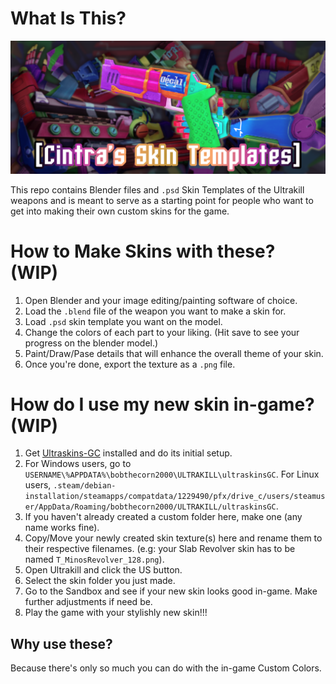 # What Is This?

![Repo Header](https://github.com/EdaKris/cintra-skins/blob/master/frontend/skin%20template%20wallpaper.png?raw=true "Cintra's Skin Templates")

This repo contains Blender files and `.psd` Skin Templates of the Ultrakill weapons and is meant to serve as a starting point for people who want to get into making their own custom skins for the game. 
# How to Make Skins with these? (WIP)
1. Open Blender and your image editing/painting software of choice.
2. Load the `.blend` file of the weapon you want to make a skin for.
3. Load `.psd` skin template you want on the model.
4. Change the colors of each part to your liking. (Hit save to see your progress on the blender model.)
5. Paint/Draw/Pase details that will enhance the overall theme of your skin.
6. Once you're done, export the texture as a `.png` file.
# How do I use my new skin in-game? (WIP)
1. Get [Ultraskins-GC](https://thunderstore.io/c/ultrakill/p/bobthecorn/ULTRASKINS_GC/) installed and do its initial setup.
2. For Windows users, go to `USERNAME\%APPDATA%\bobthecorn2000\ULTRAKILL\ultraskinsGC`. For Linux users, `.steam/debian-installation/steamapps/compatdata/1229490/pfx/drive_c/users/steamuser/AppData/Roaming/bobthecorn2000/ULTRAKILL/ultraskinsGC`.
3. If you haven't already created a custom folder here, make one (any name works fine).
4. Copy/Move your newly created skin texture(s) here and rename them to their respective filenames. (e.g: your Slab Revolver skin has to be named `T_MinosRevolver_128.png`).
5. Open Ultrakill and click the US button.
6. Select the skin folder you just made.
7. Go to the Sandbox and see if your new skin looks good in-game. Make further adjustments if need be.
8. Play the game with your stylishly new skin!!! 
## Why use these? 
Because there's only so much you can do with the in-game Custom Colors. 
